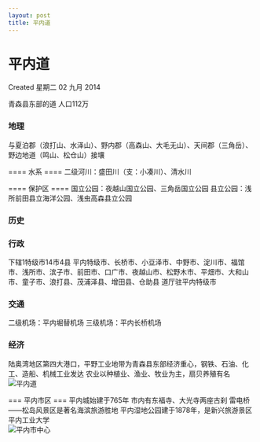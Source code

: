 ```yaml
---
layout: post
title: 平内道
---
```


# 平内道
Created 星期二 02 九月 2014

青森县东部的道
人口112万

### 地理
与夏泊郡（浪打山、水泽山）、野内郡（高森山、大毛无山）、天间郡（三角岳）、野边地道（鸣山、松仓山）接壤

==== 水系 ====
二级河川：盛田川（支：小凑川）、清水川

==== 保护区 ====
国立公园：夜越山国立公园、三角岳国立公园
县立公园：浅所前田县立海洋公园、浅虫高森县立公园

### 历史

### 行政
下辖1特级市14市4县
平内特级市、长桥市、小豆泽市、中野市、淀川市、福馆市、浅所市、滨子市、前田市、口广市、夜越山市、松野木市、平畑市、大和山市、童子市、浪打县、茂浦泽县、增田县、仓助县
道厅驻平内特级市

### 交通
二级机场：平内堀替机场
三级机场：平内长桥机场

### 经济
陆奥湾地区第四大港口，平野工业地带为青森县东部经济重心，钢铁、石油、化工、造船、机械工业发达
农业以种植业、渔业、牧业为主，扇贝养殖有名
<br/>
![平内道](/aomori/maps/平内道.png)

=== 平内市区 ===
平内城始建于765年
市内有东福寺、大光寺两座古刹
雷电桥——松岛风景区是著名海滨旅游胜地
平内湿地公园建于1878年，是新兴旅游景区
平内工业大学
<br/>
![平内市中心](/aomori/maps/平内市中心.png)
